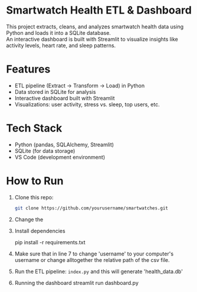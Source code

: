 # Smartwatch Health ETL & Dashboard

 This project extracts, cleans, and analyzes smartwatch health data using Python and loads it into a SQLite database.  
An interactive dashboard is built with Streamlit to visualize insights like activity levels, heart rate, and sleep patterns.

# Features
- ETL pipeline (Extract → Transform → Load) in Python
- Data stored in SQLite for analysis
- Interactive dashboard built with Streamlit
- Visualizations: user activity, stress vs. sleep, top users, etc.

# Tech Stack
- Python (pandas, SQLAlchemy, Streamlit)
- SQLite (for data storage)
- VS Code (development environment)

# How to Run
1. Clone this repo:
   ```bash
   git clone https://github.com/yourusername/smartwatches.git

2. Change the 

3. Install dependencies

    pip install -r requirements.txt

4. Make sure that in line 7 to change 'username' to your computer's username or
   change alltogether the relative path of the csv file.
   
5.  Run the ETL pipeline: `index.py` and this will generate 'health_data.db'

6. Running the dashboard
   streamlit run dashboard.py 
   
